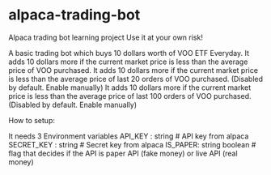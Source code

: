 # alpaca-trading-bot
Alpaca trading bot learning project
Use it at your own risk!

A basic trading bot which buys 10 dollars worth of VOO ETF Everyday.
It adds 10 dollars more if the current market price is less than the average price of VOO purchased.
It adds 10 dollars more if the current market price is less than the average price of last 20 orders of VOO purchased. (Disabled by default. Enable manually)
It adds 10 dollars more if the current market price is less than the average price of last 100 orders of VOO purchased. (Disabled by default. Enable manually)


How to setup:

It needs 3 Environment variables
API_KEY : string # API key from alpaca
SECRET_KEY : string # Secret key from alpaca
IS_PAPER: string boolean # flag that decides if the API is paper API (fake money) or live API (real money)



